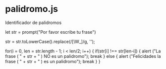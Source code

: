 # palidromo.js
Identificador de palidromos

let str = prompt("Por favor escribe tu frase") 
       
 str = str.toLowerCase().replace(/[\W_]/g, '');

  for(i = 0, len = str.length - 1; i < len/2; i++) {
    if(str[i] !== str[len-i]) {
      alert ("La frase ( " + str + " ) NO es un palidromo");
      break
    }
    else {
        alert ("Felicidades la frase ( " + str + " ) es un palidromo");
        break
    }
  }
